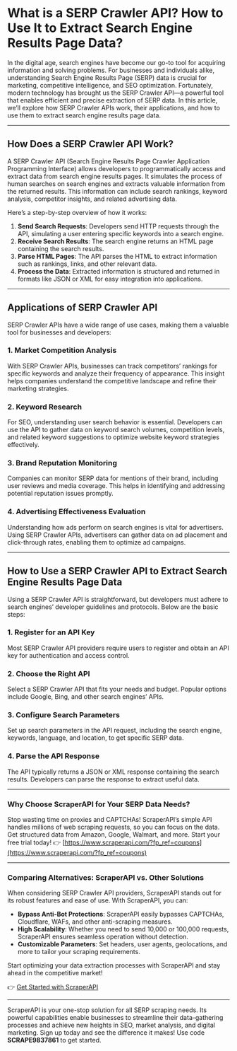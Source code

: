 # What is a SERP Crawler API? How to Use It to Extract Search Engine Results Page Data?

In the digital age, search engines have become our go-to tool for acquiring information and solving problems. For businesses and individuals alike, understanding Search Engine Results Page (SERP) data is crucial for marketing, competitive intelligence, and SEO optimization. Fortunately, modern technology has brought us the SERP Crawler API—a powerful tool that enables efficient and precise extraction of SERP data. In this article, we’ll explore how SERP Crawler APIs work, their applications, and how to use them to extract search engine results page data.

---

## How Does a SERP Crawler API Work?

A SERP Crawler API (Search Engine Results Page Crawler Application Programming Interface) allows developers to programmatically access and extract data from search engine results pages. It simulates the process of human searches on search engines and extracts valuable information from the returned results. This information can include search rankings, keyword analysis, competitor insights, and related advertising data.

Here’s a step-by-step overview of how it works:

1. **Send Search Requests**: Developers send HTTP requests through the API, simulating a user entering specific keywords into a search engine.
2. **Receive Search Results**: The search engine returns an HTML page containing the search results.
3. **Parse HTML Pages**: The API parses the HTML to extract information such as rankings, links, and other relevant data.
4. **Process the Data**: Extracted information is structured and returned in formats like JSON or XML for easy integration into applications.

---

## Applications of SERP Crawler API

SERP Crawler APIs have a wide range of use cases, making them a valuable tool for businesses and developers:

### 1. Market Competition Analysis
With SERP Crawler APIs, businesses can track competitors’ rankings for specific keywords and analyze their frequency of appearance. This insight helps companies understand the competitive landscape and refine their marketing strategies.

### 2. Keyword Research
For SEO, understanding user search behavior is essential. Developers can use the API to gather data on keyword search volumes, competition levels, and related keyword suggestions to optimize website keyword strategies effectively.

### 3. Brand Reputation Monitoring
Companies can monitor SERP data for mentions of their brand, including user reviews and media coverage. This helps in identifying and addressing potential reputation issues promptly.

### 4. Advertising Effectiveness Evaluation
Understanding how ads perform on search engines is vital for advertisers. Using SERP Crawler APIs, advertisers can gather data on ad placement and click-through rates, enabling them to optimize ad campaigns.

---

## How to Use a SERP Crawler API to Extract Search Engine Results Page Data

Using a SERP Crawler API is straightforward, but developers must adhere to search engines’ developer guidelines and protocols. Below are the basic steps:

### 1. Register for an API Key
Most SERP Crawler API providers require users to register and obtain an API key for authentication and access control.

### 2. Choose the Right API
Select a SERP Crawler API that fits your needs and budget. Popular options include Google, Bing, and other search engines’ APIs.

### 3. Configure Search Parameters
Set up search parameters in the API request, including the search engine, keywords, language, and location, to get specific SERP data.

### 4. Parse the API Response
The API typically returns a JSON or XML response containing the search results. Developers can parse the response to extract useful data.

---

### Why Choose ScraperAPI for Your SERP Data Needs?

Stop wasting time on proxies and CAPTCHAs! ScraperAPI’s simple API handles millions of web scraping requests, so you can focus on the data. Get structured data from Amazon, Google, Walmart, and more. Start your free trial today! 👉 [https://www.scraperapi.com/?fp_ref=coupons](https://www.scraperapi.com/?fp_ref=coupons)

---

### Comparing Alternatives: ScraperAPI vs. Other Solutions

When considering SERP Crawler API providers, ScraperAPI stands out for its robust features and ease of use. With ScraperAPI, you can:

- **Bypass Anti-Bot Protections**: ScraperAPI easily bypasses CAPTCHAs, Cloudflare, WAFs, and other anti-scraping measures.
- **High Scalability**: Whether you need to send 10,000 or 100,000 requests, ScraperAPI ensures seamless operation without detection.
- **Customizable Parameters**: Set headers, user agents, geolocations, and more to tailor your scraping requirements.

Start optimizing your data extraction processes with ScraperAPI and stay ahead in the competitive market!

👉 [Get Started with ScraperAPI](https://www.scraperapi.com/?fp_ref=coupons)

---

ScraperAPI is your one-stop solution for all SERP scraping needs. Its powerful capabilities enable businesses to streamline their data-gathering processes and achieve new heights in SEO, market analysis, and digital marketing. Sign up today and see the difference it makes! Use code **SCRAPE9837861** to get started.
